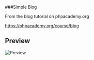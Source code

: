 ###Simple Blog

From the blog tutorial on phpacademy.org

https://phpacademy.org/course/blog

## Preview

![Preview](https://github.com/andiio/blog/blob/master/img/blog-screenshot.png)


